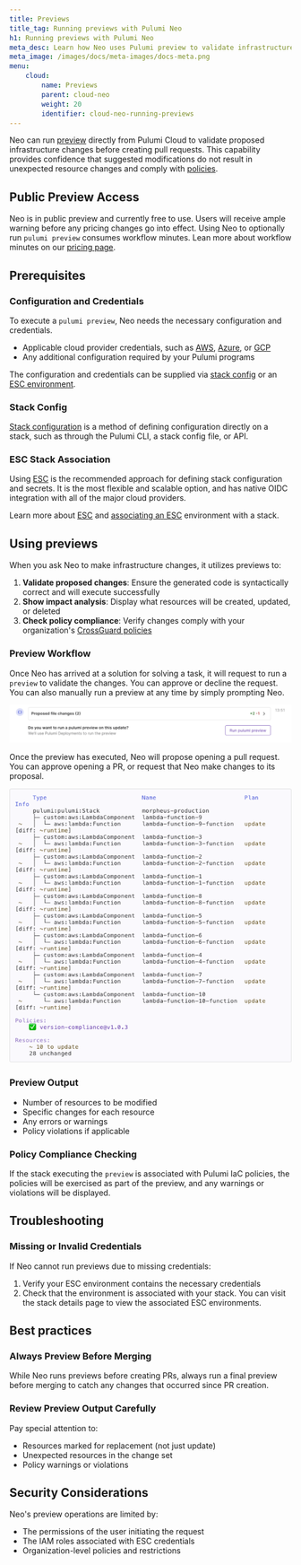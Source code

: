 ```yaml
---
title: Previews
title_tag: Running previews with Pulumi Neo
h1: Running previews with Pulumi Neo
meta_desc: Learn how Neo uses Pulumi preview to validate infrastructure changes before creating pull requests.
meta_image: /images/docs/meta-images/docs-meta.png
menu:
    cloud:
        name: Previews
        parent: cloud-neo
        weight: 20
        identifier: cloud-neo-running-previews
---
```


Neo can run [preview](/docs/iac/cli/commands/pulumi_preview/) directly from Pulumi Cloud to validate proposed infrastructure changes before creating pull requests. This capability provides confidence that suggested modifications do not result in unexpected resource changes and comply with [policies](/docs/iac/crossguard/).

## Public Preview Access

Neo is in public preview and currently free to use. Users will receive ample warning before any pricing changes go into effect. Using Neo to optionally run `pulumi preview` consumes workflow minutes. Lean more about workflow minutes on our [pricing page](https://www.pulumi.com/pricing/#faq-pricing).

## Prerequisites

### Configuration and Credentials

To execute a `pulumi preview`, Neo needs the necessary configuration and credentials.

- Applicable cloud provider credentials, such as [AWS](https://www.pulumi.com/registry/packages/aws/installation-configuration/#set-credentials-as-environment-variables), [Azure](https://www.pulumi.com/registry/packages/azure-native/installation-configuration/#set-configuration-using-environment-variables), or [GCP](https://www.pulumi.com/registry/packages/gcp/installation-configuration/#authenticate-using-a-service-account.)
- Any additional configuration required by your Pulumi programs

 The configuration and credentials can be supplied via [stack config](/docs/iac/concepts/config/) or an [ESC environment](/docs/esc/environments/).

### Stack Config

[Stack configuration](/docs/iac/concepts/config/) is a method of defining configuration directly on a stack, such as through the Pulumi CLI, a stack config file, or API.

### ESC Stack Association

Using [ESC](https://www.pulumi.com/docs/esc/) is the recommended approach for defining stack configuration and secrets. It is the most flexible and scalable option, and has native OIDC integration with all of the major cloud providers.

Learn more about [ESC](/docs/esc/) and [associating an ESC](/docs/esc/integrations/infrastructure/pulumi-iac/) environment with a stack.

## Using previews

When you ask Neo to make infrastructure changes, it utilizes previews to:

1. **Validate proposed changes**: Ensure the generated code is syntactically correct and will execute successfully
2. **Show impact analysis**: Display what resources will be created, updated, or deleted
3. **Check policy compliance**: Verify changes comply with your organization's [CrossGuard policies](/docs/iac/crossguard/)

### Preview Workflow

Once Neo has arrived at a solution for solving a task, it will request to run a `preview` to validate the changes. You can approve or decline the request. You can also manually run a preview at any time by simply prompting Neo.

 ![Neo asking to run a preview](preview-prompt.png)

Once the preview has executed, Neo will propose opening a pull request. You can approve opening a PR, or request that Neo make changes to its proposal.

![Neo asking to run a preview](preview-output.png)

### Preview Output

- Number of resources to be modified
- Specific changes for each resource
- Any errors or warnings
- Policy violations if applicable

### Policy Compliance Checking

If the stack executing the `preview` is associated with Pulumi IaC policies, the policies will be exercised as part of the preview, and any warnings or violations will be displayed.

## Troubleshooting

### Missing or Invalid Credentials

If Neo cannot run previews due to missing credentials:

1. Verify your ESC environment contains the necessary credentials
2. Check that the environment is associated with your stack. You can visit the stack details page to view the associated ESC environments.

## Best practices

### Always Preview Before Merging

While Neo runs previews before creating PRs, always run a final preview before merging to catch any changes that occurred since PR creation.

### Review Preview Output Carefully

Pay special attention to:

- Resources marked for replacement (not just update)
- Unexpected resources in the change set
- Policy warnings or violations

## Security Considerations

Neo's preview operations are limited by:

- The permissions of the user initiating the request
- The IAM roles associated with ESC credentials
- Organization-level policies and restrictions
